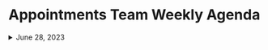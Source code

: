 # Appointments Team Weekly Agenda

<details>
<summary>June 28, 2023</summary>

## Agenda

### Topics

- [Jeff/Leah] Review the [Online Priorities board](https://app.mural.co/t/departmentofveteransaffairs9999/m/departmentofveteransaffairs9999/1678893756510/9cd1e4f935e83794c47d43cfc02234b62bf30533?sender=u8eb77785aa402b60d2e17927)
- QA resource available to validate the URLS, re-directs initiative - MHV on VA.gov work
- "Agile" meeting occurrences and approach
- Engineering capacity for July
 
</details>

